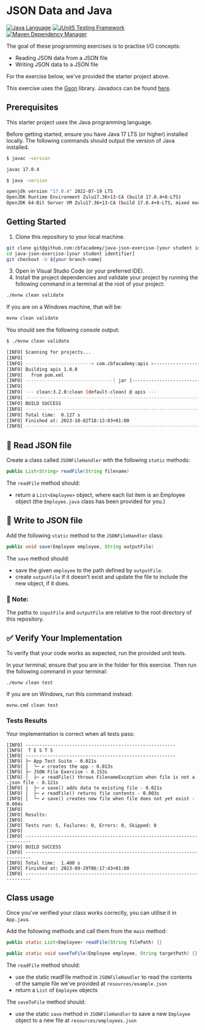 # JSON Data and Java

[![Java Language](https://img.shields.io/badge/PLATFORM-OpenJDK-3A75B0.svg?style=for-the-badge)][1]
[![JUnit5 Testing Framework](https://img.shields.io/badge/testing%20framework-JUnit5-26A162.svg?style=for-the-badge)][2]
[![Maven Dependency Manager](https://img.shields.io/badge/dependency%20manager-Maven-AA215A.svg?style=for-the-badge)][3]

The goal of these programming exercises is to practise I/O concepts:
- Reading JSON data from a JSON file
- Writing JSON data to a JSON file

For the exercise below, we've provided the starter project above.

This exercise uses the [Gson](https://github.com/google/gson) library. Javadocs can be found [here](https://www.javadoc.io/doc/com.google.code.gson/gson/latest/com.google.gson/module-summary.html).

## Prerequisites

This starter project uses the Java programming language.

Before getting started, ensure you have Java 17 LTS (or higher) installed locally. The following commands should output the version of Java installed.

```bash
$ javac -version

javac 17.0.4
```


```bash
$ java -version

openjdk version "17.0.4" 2022-07-19 LTS
OpenJDK Runtime Environment Zulu17.36+13-CA (build 17.0.4+8-LTS)
OpenJDK 64-Bit Server VM Zulu17.36+13-CA (build 17.0.4+8-LTS, mixed mode, sharing)
```

## Getting Started

1. Clone this repository to your local machine.
```bash
git clone git@github.com:cbfacademy/java-json-exercise-[your student identifier].git
cd java-json-exercise-[your student identifier]
git checkout -b ${your-branch-name}
```

3. Open in Visual Studio Code (or your preferred IDE).
4. Install the project dependencies and validate your project by running the following command in a terminal at the root of your project:

```bash
./mvnw clean validate
```

If you are on a Windows machine, that will be:

```bash
mvnw clean validate
```

You should see the following console output:

```bash
$ ./mvnw clean validate

[INFO] Scanning for projects...
[INFO] 
[INFO] ------------------------< com.cbfacademy:apis >-------------------------
[INFO] Building apis 1.0.0
[INFO]   from pom.xml
[INFO] --------------------------------[ jar ]---------------------------------
[INFO] 
[INFO] --- clean:3.2.0:clean (default-clean) @ apis ---
[INFO] ------------------------------------------------------------------------
[INFO] BUILD SUCCESS
[INFO] ------------------------------------------------------------------------
[INFO] Total time:  0.127 s
[INFO] Finished at: 2023-10-02T18:13:03+01:00
[INFO] ------------------------------------------------------------------------
```

## :pushpin: Read JSON file

Create a class called `JSONFileHandler` with the following `static` methods:

```java
public List<String> readFile(String filename)
```

The `readFile` method should:
- return a `List<Employee>` object, where each list item is an Employee object (the `Employee.java` class has been provided for you.)

## :pushpin: Write to JSON file

Add the following `static` method to the `JSONFileHandler` class:

```java
public void save(Employee employee, String outputFile)
```

The `save` method should:
- save the given `employee` to the path defined by `outputFile`.
- create `outputFile` if it doesn't exist and update the file to include the new object, if it does.

### :bookmark: Note:
The paths to `inputFile` and `outputFile` are relative to the root directory of this repository. 

## :white_check_mark: Verify Your Implementation

To verify that your code works as expected, run the provided unit tests.

In your terminal, ensure that you are in the folder for this exercise. Then run the following command in your terminal:

```shell
./mvnw clean test
```

If you are on Windows, run this command instead:

```shell
mvnw.cmd clean test
```

### Tests Results

Your implementation is correct when all tests pass:

```shell
[INFO] -------------------------------------------------------
[INFO]  T E S T S
[INFO] -------------------------------------------------------
[INFO] ├─ App Test Suite - 0.021s
[INFO] │  └─ ✔ creates the app - 0.013s
[INFO] ├─ JSON File Exercise - 0.153s
[INFO] │  ├─ ✔ readFile() throws FilenameException when file is not a .json file - 0.121s
[INFO] │  ├─ ✔ save() adds data to existing file - 0.021s
[INFO] │  ├─ ✔ readFile() returns file contents - 0.003s
[INFO] │  └─ ✔ save() creates new file when file does not yet exist - 0.004s
[INFO] 
[INFO] Results:
[INFO] 
[INFO] Tests run: 5, Failures: 0, Errors: 0, Skipped: 0
[INFO] 
[INFO] ------------------------------------------------------------------------
[INFO] BUILD SUCCESS
[INFO] ------------------------------------------------------------------------
[INFO] Total time:  1.400 s
[INFO] Finished at: 2023-09-29T06:17:43+01:00
[INFO] ------------------------------------------------------------------------

```
## Class usage
Once you've verified your class works correctly, you can utilise it in `App.java`.

Add the following methods and call them from the `main` method:

```java
public static List<Employee> readFile(String filePath) {}

public static void saveToFile(Employee employee, String targetPath) {}
```

The `readFile` method should:
- use the static readFile method in `JSONFileHandler` to read the contents of the sample file we've provided at `resources/example.json`
- return a `List` of `Employee` objects

The `saveToFile` method should:
- use the static `save` method in `JSONFileHandler`  to save a new `Employee` object to a new file at `resources/employees.json`

[1]: https://docs.oracle.com/javase/11/docs/api/index.html
[2]: https://junit.org/junit5/
[3]: https://maven.apache.org/
